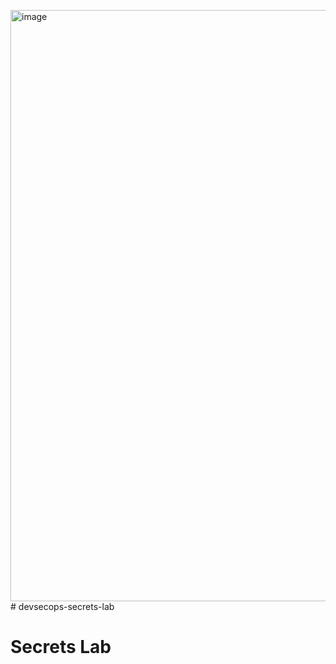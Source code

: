 <img width="1919" height="946" alt="image" src="https://github.com/user-attachments/assets/2ce7e0de-d29b-40f4-b3a9-0b755152540c" /># devsecops-secrets-lab
# Secrets Lab
